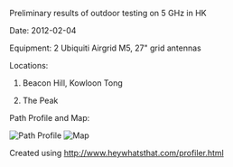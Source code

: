 Preliminary results of outdoor testing on 5 GHz in HK

Date: 2012-02-04

Equipment: 2 Ubiquiti Airgrid M5, 27" grid antennas

Locations: 

1) Beacon Hill, Kowloon Tong

2) The Peak

Path Profile and Map:

![Path Profile](https://raw.github.com/dimsumlabs/openwrt/tree/master/workshop/outdoor-tests-2012-02-04/profile.png "Path Profile")
![Map](https://raw.github.com/dimsumlabs/openwrt/tree/master/workshop/outdoor-tests-2012-02-04/map.png "Map")

Created using http://www.heywhatsthat.com/profiler.html
